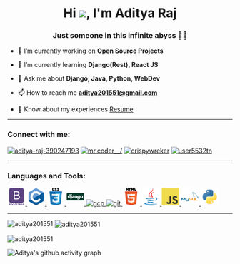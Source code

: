 <h1 align="center">Hi <img src="https://raw.githubusercontent.com/MartinHeinz/MartinHeinz/master/wave.gif" width="30px">, I'm Aditya Raj</h1>
<h3 align="center">Just someone in this infinite abyss 👾✨</h3>

- 🔭 I’m currently working on **Open Source Projects**

- 🌱 I’m currently learning **Django(Rest), React JS**

- 💬 Ask me about **Django, Java, Python, WebDev**

- 📫 How to reach me **aditya201551@gmail.com**

- 📄 Know about my experiences [Resume](https://drive.google.com/file/d/1t4vDBpSfKHF5KIVcfdTuWAhOvGxVOrdG/view?usp=sharing)


<hr>
<h3 align="left">Connect with me:</h3>
<p align="left">
<a href="https://linkedin.com/in/aditya-raj-390247193" target="blank"><img align="center" src="https://cdn.jsdelivr.net/npm/simple-icons@3.0.1/icons/linkedin.svg" alt="aditya-raj-390247193" height="30" width="40" /></a>
<a href="https://instagram.com/mr.coder__/" target="blank"><img align="center" src="https://cdn.jsdelivr.net/npm/simple-icons@3.0.1/icons/instagram.svg" alt="mr.coder__/" height="30" width="40" /></a>
<a href="https://www.hackerrank.com/crispywreker" target="blank"><img align="center" src="https://cdn.jsdelivr.net/npm/simple-icons@3.0.1/icons/hackerrank.svg" alt="crispywreker" height="30" width="40" /></a>
<a href="https://www.leetcode.com/user5532tn" target="blank"><img align="center" src="https://cdn.jsdelivr.net/npm/simple-icons@3.0.1/icons/leetcode.svg" alt="user5532tn" height="30" width="40" /></a>
</p>
<hr>

<h3 align="left">Languages and Tools:</h3>
<p align="left"> <a href="https://getbootstrap.com" target="_blank"> <img src="https://raw.githubusercontent.com/devicons/devicon/master/icons/bootstrap/bootstrap-plain-wordmark.svg" alt="bootstrap" width="40" height="40"/> </a> <a href="https://www.cprogramming.com/" target="_blank"> <img src="https://raw.githubusercontent.com/devicons/devicon/master/icons/c/c-original.svg" alt="c" width="40" height="40"/> </a> <a href="https://www.w3schools.com/css/" target="_blank"> <img src="https://raw.githubusercontent.com/devicons/devicon/master/icons/css3/css3-original-wordmark.svg" alt="css3" width="40" height="40"/> </a> <a href="https://www.djangoproject.com/" target="_blank"> <img src="https://raw.githubusercontent.com/devicons/devicon/master/icons/django/django-original.svg" alt="django" width="40" height="40"/> </a> <a href="https://cloud.google.com" target="_blank"> <img src="https://www.vectorlogo.zone/logos/google_cloud/google_cloud-icon.svg" alt="gcp" width="40" height="40"/> </a> <a href="https://git-scm.com/" target="_blank"> <img src="https://www.vectorlogo.zone/logos/git-scm/git-scm-icon.svg" alt="git" width="40" height="40"/> </a> <a href="https://www.w3.org/html/" target="_blank"> <img src="https://raw.githubusercontent.com/devicons/devicon/master/icons/html5/html5-original-wordmark.svg" alt="html5" width="40" height="40"/> </a> <a href="https://www.java.com" target="_blank"> <img src="https://raw.githubusercontent.com/devicons/devicon/master/icons/java/java-original.svg" alt="java" width="40" height="40"/> </a> <a href="https://developer.mozilla.org/en-US/docs/Web/JavaScript" target="_blank"> <img src="https://raw.githubusercontent.com/devicons/devicon/master/icons/javascript/javascript-original.svg" alt="javascript" width="40" height="40"/> </a> <a href="https://www.mysql.com/" target="_blank"> <img src="https://raw.githubusercontent.com/devicons/devicon/master/icons/mysql/mysql-original-wordmark.svg" alt="mysql" width="40" height="40"/> </a> <a href="https://www.python.org" target="_blank"> <img src="https://raw.githubusercontent.com/devicons/devicon/master/icons/python/python-original.svg" alt="python" width="40" height="40"/> </a> </p>
<hr>

<img align="left" src="https://github-readme-stats.vercel.app/api/top-langs?username=aditya201551&show_icons=true&theme=onedark&locale=en&layout=compact" alt="aditya201551" />

&nbsp;<img align="center" src="https://github-readme-stats.vercel.app/api?username=aditya201551&show_icons=true&theme=onedark&locale=en" alt="aditya201551" />

<img align="center" src="https://github-readme-streak-stats.herokuapp.com/?user=aditya201551&" alt="aditya201551" />

![Aditya's github activity graph](https://activity-graph.herokuapp.com/graph?username=aditya201551&bg_color=000000&color=FFFFFF&line=FFFFFF&point=00FF00)
